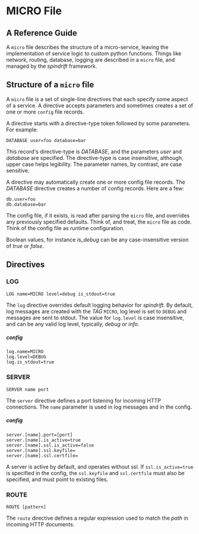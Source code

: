 # MICRO File
## A Reference Guide

A `micro` file describes the structure of a micro-service, leaving
the implementation of service logic to custom python functions.
Things like network, routing, database, logging are described in
a `micro` file, and managed by the *spindrift* framework.

## Structure of a `micro` file

A `micro` file is a set of single-line directives that each specify some aspect of a service.
A directive accepts parameters and sometimes creates a set of one or more `config` file records.

A directive starts with a directive-type token followed by some parameters. For example:

```
DATABASE user=foo database=bar
```

This record's directive-type is *DATABASE*, and the parameters *user* and *database* are specified.
The directive-type is case insensitive, although, upper case helps legibility.
The parameter names, by contrast, are case sensitive.

A directive may automatically create one or more config file records.
The *DATABASE* directive creates a number of config records. Here are a few:

```
db.user=foo
db.database=bar
```

The config file, if it exists, is read after parsing the `micro` file, and overrides any
previously specified defaults.
Think of, and treat, the `micro` file as code. Think of the config file as runtime configuration.

Boolean values, for instance *is_debug* can be any case-insensitive
version of *true* or *false*.

## Directives

### LOG

```
LOG name=MICRO level=debug is_stdout=true
```

The `log` directive overrides default logging behavior for *spindrift*.
By default, log messages are created with the *TAG* `MICRO`, log level
is set to `DEBUG` and messages are sent to stdout.
The value for `log.level` is case insensitive, and can be any
valid log level, typically, *debug* or *info*.

##### config

```
log.name=MICRO
log.level=DEBUG
log.is_stdout=true
```

### SERVER

```
SERVER name port
```

The `server` directive defines a port listening for incoming HTTP connections.
The `name` parameter is used in log messages and in the config.

##### config

```
server.[name].port=[port]
server.[name].is_active=true
server.[name].ssl.is_active=false
server.[name].ssl.keyfile=
server.[name].ssl.certfile=
```

A server is active by default, and operates without ssl. If `ssl.is_active=true`
is specified in the config, the `ssl.keyfile` and `ssl.certfile` must also
be specified, and must point to existing files.

### ROUTE

```
ROUTE [pattern]
```

The `route` directive defines a regular expression used to match
the *path* in incoming HTTP documents.
